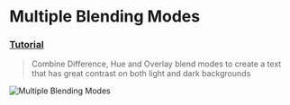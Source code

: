  # Multiple Blending Modes
 ### [Tutorial](https://designcode.io/swiftui-handbook-multiple-blending-modes)
> Combine Difference, Hue and Overlay blend modes to create a text that has great contrast on both light and dark backgrounds

![ Multiple Blending Modes](https://github.com/mrgsdev/DesignCode/assets/157994617/fed21ea4-6eb9-4226-8fd9-fdcd8b2e5416)
